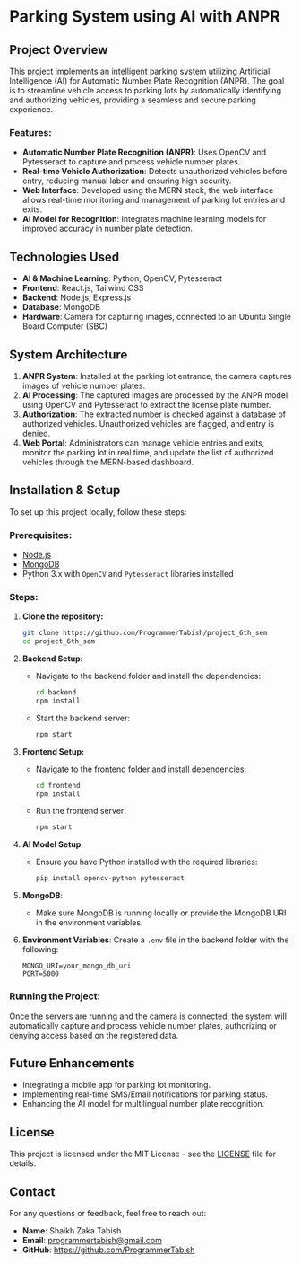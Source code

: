 # Parking System using AI with ANPR

## Project Overview
This project implements an intelligent parking system utilizing Artificial Intelligence (AI) for Automatic Number Plate Recognition (ANPR). The goal is to streamline vehicle access to parking lots by automatically identifying and authorizing vehicles, providing a seamless and secure parking experience.

### Features:
- **Automatic Number Plate Recognition (ANPR)**: Uses OpenCV and Pytesseract to capture and process vehicle number plates.
- **Real-time Vehicle Authorization**: Detects unauthorized vehicles before entry, reducing manual labor and ensuring high security.
- **Web Interface**: Developed using the MERN stack, the web interface allows real-time monitoring and management of parking lot entries and exits.
- **AI Model for Recognition**: Integrates machine learning models for improved accuracy in number plate detection.

## Technologies Used
- **AI & Machine Learning**: Python, OpenCV, Pytesseract
- **Frontend**: React.js, Tailwind CSS
- **Backend**: Node.js, Express.js
- **Database**: MongoDB
- **Hardware**: Camera for capturing images, connected to an Ubuntu Single Board Computer (SBC)

## System Architecture
1. **ANPR System**: Installed at the parking lot entrance, the camera captures images of vehicle number plates.
2. **AI Processing**: The captured images are processed by the ANPR model using OpenCV and Pytesseract to extract the license plate number.
3. **Authorization**: The extracted number is checked against a database of authorized vehicles. Unauthorized vehicles are flagged, and entry is denied.
4. **Web Portal**: Administrators can manage vehicle entries and exits, monitor the parking lot in real time, and update the list of authorized vehicles through the MERN-based dashboard.

## Installation & Setup
To set up this project locally, follow these steps:

### Prerequisites:
- [Node.js](https://nodejs.org/en/download/)
- [MongoDB](https://www.mongodb.com/)
- Python 3.x with `OpenCV` and `Pytesseract` libraries installed

### Steps:
1. **Clone the repository:**
    ```bash
    git clone https://github.com/ProgrammerTabish/project_6th_sem
    cd project_6th_sem
    ```

2. **Backend Setup:**
    - Navigate to the backend folder and install the dependencies:
      ```bash
      cd backend
      npm install
      ```
    - Start the backend server:
      ```bash
      npm start
      ```

3. **Frontend Setup:**
    - Navigate to the frontend folder and install dependencies:
      ```bash
      cd frontend
      npm install
      ```
    - Run the frontend server:
      ```bash
      npm start
      ```

4. **AI Model Setup**:
    - Ensure you have Python installed with the required libraries:
      ```bash
      pip install opencv-python pytesseract
      ```

5. **MongoDB**:
    - Make sure MongoDB is running locally or provide the MongoDB URI in the environment variables.

6. **Environment Variables**:
    Create a `.env` file in the backend folder with the following:
    ```env
    MONGO_URI=your_mongo_db_uri
    PORT=5000
    ```

### Running the Project:
Once the servers are running and the camera is connected, the system will automatically capture and process vehicle number plates, authorizing or denying access based on the registered data.

## Future Enhancements
- Integrating a mobile app for parking lot monitoring.
- Implementing real-time SMS/Email notifications for parking status.
- Enhancing the AI model for multilingual number plate recognition.

## License
This project is licensed under the MIT License -  see the [LICENSE](./LICENSE) file for details.
## Contact
For any questions or feedback, feel free to reach out:
- **Name**: Shaikh Zaka Tabish
- **Email**: programmertabish@gmail.com
- **GitHub**: https://github.com/ProgrammerTabish
